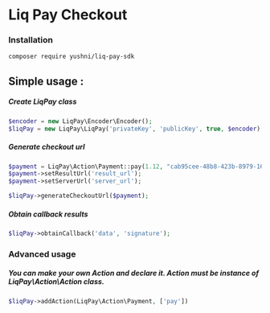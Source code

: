 Liq Pay Checkout 
========================
### Installation
```console
composer require yushni/liq-pay-sdk
```
## Simple usage :

##### Create LiqPay class 
```php 
$encoder = new LiqPay\Encoder\Encoder();
$liqPay = new LiqPay\LiqPay('privateKey', 'publicKey', true, $encoder);
```

##### Generate checkout url
```php
$payment = LiqPay\Action\Payment::pay(1.12, "cab95cee-48b8-423b-8979-1675bb452f13", "UAH", "Description")
$payment->setResultUrl('result_url');
$payment->setServerUrl('server_url');

$liqPay->generateCheckoutUrl($payment);
```

##### Obtain callback results
```php
$liqPay->obtainCallback('data', 'signature');
```

### Advanced usage 
##### You can make your own Action and declare it. Action must be instance of LiqPay\Action\Action class.
```php
$liqPay->addAction(LiqPay\Action\Payment, ['pay'])
```
